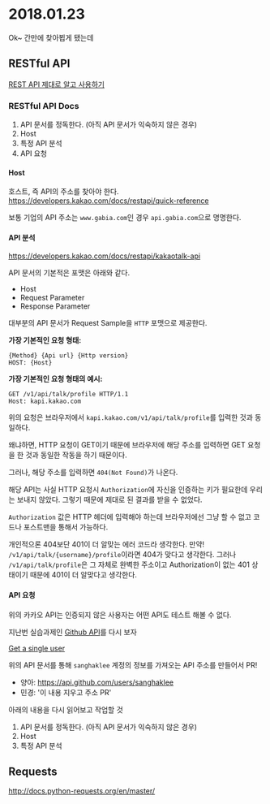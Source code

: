 # 2018.01.23

Ok~ 간만에 찾아뵙게 됐는데

## RESTful API
[REST API 제대로 알고 사용하기](http://meetup.toast.com/posts/92)

### RESTful API Docs
1. API 문서를 정독한다. (아직 API 문서가 익숙하지 않은 경우)
1. Host
1. 특정 API 분석
1. API 요청

#### Host
호스트, 즉 API의 주소를 찾아야 한다.
https://developers.kakao.com/docs/restapi/quick-reference

보통 기업의 API 주소는 `www.gabia.com`인 경우 `api.gabia.com`으로 명명한다.

#### API 분석
https://developers.kakao.com/docs/restapi/kakaotalk-api

API 문서의 기본적은 포맷은 아래와 같다.
- Host
- Request Parameter
- Response Parameter

대부분의 API 문서가 Request Sample을 `HTTP` 포맷으로 제공한다.

**가장 기본적인 요청 형태:**
```http
{Method} {Api url} {Http version}
HOST: {Host}
```

**가장 기본적인 요청 형태의 예시:**
```http
GET /v1/api/talk/profile HTTP/1.1
Host: kapi.kakao.com
```

위의 요청은 브라우저에서 `kapi.kakao.com/v1/api/talk/profile`를 입력한 것과 동일하다.

왜냐하면, HTTP 요청이 GET이기 때문에 브라우저에 해당 주소를 입력하면 GET 요청을 한 것과 동일한 작동을 하기 때문이다.

그러나, 해당 주소를 입력하면 `404(Not Found)`가 나온다. 

해당 API는 사실 HTTP 요청시 `Authorization`에 자신을 인증하는 키가 필요한데 우리는 보내지 않았다. 그렇기 때문에 제대로 된 결과를 받을 수 없었다.

`Authorization` 값은 HTTP 헤더에 입력해야 하는데 브라우저에선 그냥 할 수 없고 코드나 포스트맨을 통해서 가능하다.

개인적으론 404보단 401이 더 알맞는 에러 코드라 생각한다.
만약! `/v1/api/talk/{username}/profile`이라면 404가 맞다고 생각한다.
그러나 `/v1/api/talk/profile`은 그 자체로 완벽한 주소이고 Authorization이 없는 401 상태이기 때문에 401이 더 알맞다고 생각한다.


#### API 요청
위의 카카오 API는 인증되지 않은 사용자는 어떤 API도 테스트 해볼 수 없다.

지난번 실습과제인 [Github API](https://developer.github.com/v3/users/)를 다시 보자

[Get a single user](https://developer.github.com/v3/users/#get-a-single-user)

위의 API 문서를 통해 `sanghaklee` 계정의 정보를 가져오는 API 주소를 만들어서 PR!
- 양아: https://api.github.com/users/sanghaklee
- 민경: '이 내용 지우고 주소 PR'

아래의 내용을 다시 읽어보고 작업할 것

1. API 문서를 정독한다. (아직 API 문서가 익숙하지 않은 경우)
1. Host
1. 특정 API 분석


## Requests
http://docs.python-requests.org/en/master/




